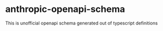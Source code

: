 # anthropic-openapi-schema
This is unofficial openapi schema generated out of typescript definitions
